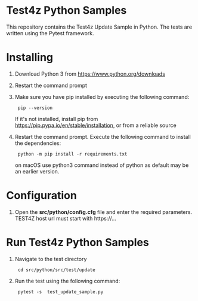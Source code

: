 # Test4z Python Samples

This repository contains the Test4z Update Sample in Python. The tests are written using the Pytest framework.

# Installing

1. Download Python 3 from https://www.python.org/downloads

2. Restart the command prompt

3. Make sure you have pip installed by executing the following command:

        pip --version
    If it's not installed, install pip from https://pip.pypa.io/en/stable/installation, or from a reliable source

4. Restart the command prompt. Execute the following command to install the dependencies:

        python -m pip install -r requirements.txt
   on macOS use python3 command instead of python as default may be an earlier version.

      
# Configuration 

1. Open the **src/python/config.cfg** file and enter the required parameters. TEST4Z host url must start with https://...

# Run Test4z Python Samples

1. Navigate to the test directory

        cd src/python/src/test/update 

2. Run the test using the following command:

        pytest -s  test_update_sample.py 
